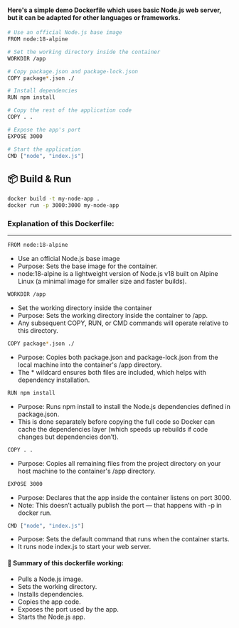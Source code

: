 #### Here's a simple demo Dockerfile which uses basic Node.js web server, but it can be adapted for other languages or frameworks.
```sh
# Use an official Node.js base image
FROM node:18-alpine

# Set the working directory inside the container
WORKDIR /app

# Copy package.json and package-lock.json
COPY package*.json ./

# Install dependencies
RUN npm install

# Copy the rest of the application code
COPY . .

# Expose the app's port
EXPOSE 3000

# Start the application
CMD ["node", "index.js"]
```

## 📦 Build & Run
```sh
docker build -t my-node-app .
docker run -p 3000:3000 my-node-app
```

### Explanation of this Dockerfile:
---
```sh 
FROM node:18-alpine
```
- Use an official Node.js base image
- Purpose: Sets the base image for the container.
- node:18-alpine is a lightweight version of Node.js v18 built on Alpine Linux (a minimal image for smaller size and faster builds).


```sh 
WORKDIR /app
```
- Set the working directory inside the container
- Purpose: Sets the working directory inside the container to /app.
- Any subsequent COPY, RUN, or CMD commands will operate relative to this directory.
```sh 
COPY package*.json ./
```
- Purpose: Copies both package.json and package-lock.json from the local machine into the container's /app directory.
- The * wildcard ensures both files are included, which helps with dependency installation.
```sh 
RUN npm install
```
- Purpose: Runs npm install to install the Node.js dependencies defined in package.json.
- This is done separately before copying the full code so Docker can cache the dependencies layer (which speeds up rebuilds if code changes but dependencies don’t).
```sh 
COPY . .
```
- Purpose: Copies all remaining files from the project directory on your host machine to the container's /app directory.
```sh 
EXPOSE 3000
```
- Purpose: Declares that the app inside the container listens on port 3000.
- Note: This doesn’t actually publish the port — that happens with -p in docker run.
```sh 
CMD ["node", "index.js"]
```
- Purpose: Sets the default command that runs when the container starts.
- It runs node index.js to start your web server.

#### 🔁 Summary of this dockerfile working:
- Pulls a Node.js image.
- Sets the working directory.
- Installs dependencies.
- Copies the app code.
- Exposes the port used by the app.
- Starts the Node.js app.


